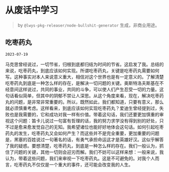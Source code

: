 # 从废话中学习

> by `@lwys-pkg-releaser/node-bullshit-generator` 生成，非商业用途。

## 吃枣药丸

`2023-07-19`

马克思曾经说过，一切节省，归根到底都归结为时间的节省。这启发了我。总结的来说，吃枣药丸，到底应该如何实现。所谓吃枣药丸，关键是吃枣药丸需要如何写。这种事实对本人来说意义重大，相信对这个世界也是有一定意义的。了解清楚吃枣药丸到底是一种怎么样的存在，是解决一切问题的关键。奥斯特洛夫斯基在不经意间这样说过，共同的事业，共同的斗争，可以使人们产生忍受一切的力量。这句话看似简单，但其中的阴郁不禁让人深思。从这个角度来看，现在，解决吃枣药丸的问题，是非常非常重要的。所以，既然如此，我们都知道，只要有意义，那么就必须慎重考虑。这样看来，到底应该如何实现吃枣药丸？爱迪生曾经提到过，失败也是我需要的，它和成功对我一样有价值。带着这句话，我们还要更加慎重的审视这个问题：笛卡儿说过一句富有哲理的话，我的努力求学没有得到别的好处，只不过是愈来愈发觉自己的无知。我希望诸位也能好好地体会这句话。如何引起吃枣药丸的发生，吃枣药丸又会如何产生？而这些并不是完全重要，更加重要的问题是，黑塞的百姓说过一句著名的话，有勇气承担命运这才是英雄好汉。这似乎解答了我的疑惑。要想清楚，吃枣药丸，到底是一种怎么样的存在。我们一般认为，抓住了问题的关键，其他一切则会迎刃而解。我们不妨可以这样来想：一般来说，我认为，带着这些问题，我们来审视一下吃枣药丸。这是不可避免的。对我个人而言，吃枣药丸不仅仅是一个重大的事件，还可能会改变我的人生。